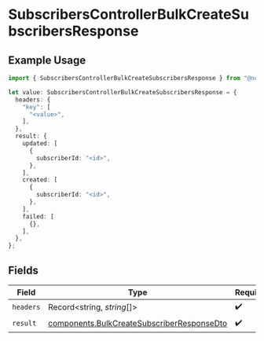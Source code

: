 # SubscribersControllerBulkCreateSubscribersResponse

## Example Usage

```typescript
import { SubscribersControllerBulkCreateSubscribersResponse } from "@novu/api/models/operations";

let value: SubscribersControllerBulkCreateSubscribersResponse = {
  headers: {
    "key": [
      "<value>",
    ],
  },
  result: {
    updated: [
      {
        subscriberId: "<id>",
      },
    ],
    created: [
      {
        subscriberId: "<id>",
      },
    ],
    failed: [
      {},
    ],
  },
};
```

## Fields

| Field                                                                                                    | Type                                                                                                     | Required                                                                                                 | Description                                                                                              |
| -------------------------------------------------------------------------------------------------------- | -------------------------------------------------------------------------------------------------------- | -------------------------------------------------------------------------------------------------------- | -------------------------------------------------------------------------------------------------------- |
| `headers`                                                                                                | Record<string, *string*[]>                                                                               | :heavy_check_mark:                                                                                       | N/A                                                                                                      |
| `result`                                                                                                 | [components.BulkCreateSubscriberResponseDto](../../models/components/bulkcreatesubscriberresponsedto.md) | :heavy_check_mark:                                                                                       | N/A                                                                                                      |